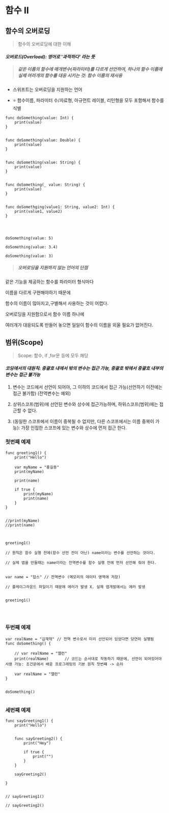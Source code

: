 # 함수 Ⅱ

## 함수의 오버로딩

> 함수의 오버로딩에 대한 이해

#### _오버로드(Overload): 영어로 '과적하다' 라는 뜻_

> ##### 같은 이름의 함수에 매개변수(파라미터)를 다르게 선언하여, 하나의 함수 이름에 실제 여러개의 함수를 대응 시키는 것: 함수 이름의 재사용

- 스위프트는 오버로딩을 지원하는 언어

- ⭐️ 함수이름, 파라미터 수/자료형, 아규먼트 레이블, 리턴형을 모두 포함해서 함수를 식별

```
func doSomething(value: Int) {
    print(value)
}


func doSomething(value: Double) {
    print(value)
}


func doSomething(value: String) {
    print(value)
}


func doSomething(_ value: String) {
    print(value)
}


func doSomethging(value1: String, value2: Int) {
    print(value1, value2)
}




doSomething(value: 5)

doSomething(value: 3.4)

doSomething(value: 3)

```

> ##### 오버로딩을 지원하지 않는 언어의 단점

같은 기능을 제공하는 함수를 파라미터 형식마다

이름을 다르게 구현해야하기 때문에

함수의 이름이 많아지고,구별해서 사용하는 것이 어렵다.

오버로딩을 지원함으로서 함수 이름 하나에

여러개가 대응되도록 만들어 놓으면 일일이 함수의 이름을 외울 필요가 없어진다.

## 범위(Scope)

> Scope: 함수, if ,for문 등에 모두 해당

#### _코딩에서의 대원칙: 중괄호 내에서 밖의 변수는 접근 가능, 중괄호 밖에서 중괄호 내부의 변수는 접근 불가능_

1.  변수는 코드에서 선언이 되어야, 그 이하의 코드에서 접근 가능(선언하기 이전에는 접근 불가함) (전역변수는 예외)

2.  상위스코프(범위)에 선언된 변수와 상수에 접근가능하며, 하위스코프(범위)에는 접근할 수 없다.

3.  (동일한 스코프에서 이름이 중복될 수 없지만, 다른 스코프에서는 이름 중복이 가능): 가장 인접한 스코프에 있는 변수와 상수에 먼저 접근 한다.

### 첫번째 예제

```
func greeting1() {
    print("Hello")

    var myName = "홍길동"
    print(myName)

    print(name)

    if true {
        print(myName)
        print(name)
    }
}


//print(myName)
//print(name)



greeting1()

// 원칙은 함수 실행 전에(함수 선언 전이 아닌) name이라는 변수를 선언하는 것이다.

// 실제 앱을 만들때는 name이라는 전역변수를 함수 실행 전에 먼저 선언해 줘야 한다.


var name = "잡스" // 전역변수 (메모리의 데이터 영역에 저장)

// 플레이그라운드 파일이기 때문에 에러가 발생 X. 실제 앱개발에서는 에러 발생


greeting1()




```

### 두번째 예제

```
var realName = "김재혁" // 전역 변수로서 미리 선언되어 있었다면 당연히 실행됨
func doSomething() {

    // var realName = "앨런"
    print(realName)       // 코드는 순서대로 작동하기 때문에, 선언이 되어있어야 사용 가능: 조건문에서 배운 프로그래밍의 기본 원칙 첫번쨰 -> 순차

    var realName = "앨런"
}


doSomething()


```

### 세번째 예제

```
func sayGreeting1() {
    print("Hello")


    func sayGreeting2() {
        print("Hey")

        if true {
            print("")
        }
    }

    sayGreeting2()

}


// sayGreeting1()

// sayGreeting2()

```
